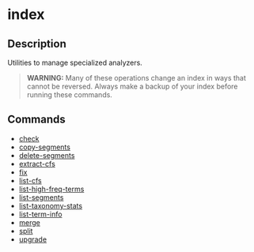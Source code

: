 ﻿# index

## Description

Utilities to manage specialized analyzers.

> **WARNING:** Many of these operations change an index in ways that cannot be reversed. Always make a backup of your index before running these commands. 

## Commands

- [check](check.md)
- [copy-segments](copy-segments.md)
- [delete-segments](delete-segments.md)
- [extract-cfs](extract-cfs.md)
- [fix](fix.md)
- [list-cfs](list-cfs.md)
- [list-high-freq-terms](list-high-freq-terms.md)
- [list-segments](list-segments.md)
- [list-taxonomy-stats](list-taxonomy-stats.md)
- [list-term-info](list-term-info.md)
- [merge](merge.md)
- [split](split.md)
- [upgrade](upgrade.md)